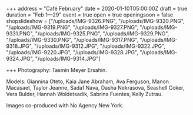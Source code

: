 +++
address = "Café February"
date = 2020-01-10T05:00:00Z
draft = true
duration = "Feb 1—29"
event = true
open = true
openingsoon = false
shopslideshow = ["/uploads/IMG-9326.PNG", "/uploads/IMG-9320.PNG", "/uploads/IMG-9319.PNG", "/uploads/IMG-9327.PNG", "/uploads/IMG-9331.PNG", "/uploads/IMG-9325.PNG", "/uploads/IMG-9329.PNG", "/uploads/IMG-9330.PNG", "/uploads/IMG-9317.PNG", "/uploads/IMG-9318.JPG", "/uploads/IMG-9312.JPG", "/uploads/IMG-9322.JPG", "/uploads/IMG-9220.JPG", "/uploads/IMG-9328.JPG", "/uploads/IMG-9324.JPG", "/uploads/IMG-9314.JPG"]

+++
Photography: Tasmin Meyer Ersahin.

Models: Giannina Oteto, Kaia Jane Abraham, Ava Ferguson, Manon Macasaet, Taylor Jeanne, Sadaf Nava, Dasha Nekrasova, Seashell Coker, Vera Bulder, Hannah Woldetsadik, Sabrina Fuentes, Kelly Zutrau.

Images co-produced with No Agency New York.